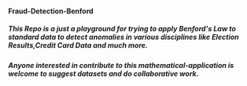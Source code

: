 #### Fraud-Detection-Benford

##### This Repo is a just a playground for trying to apply Benford's Law to standard data to detect anomalies in various disciplines like Election Results,Credit Card Data and much more.
##### Anyone interested in contribute to this mathematical-application is welcome to suggest datasets and do collaborative work.
